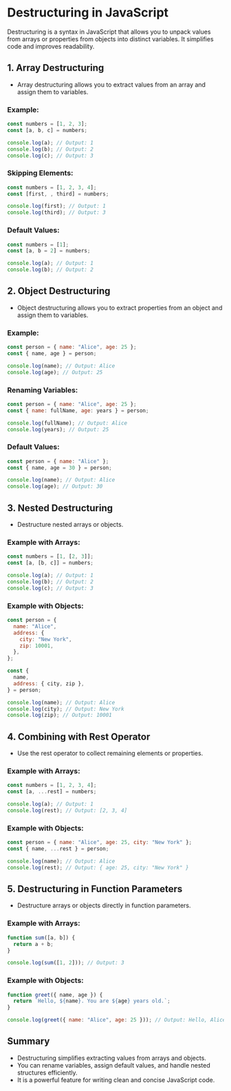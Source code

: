 # Destructuring in JavaScript

Destructuring is a syntax in JavaScript that allows you to unpack values from arrays or properties from objects into distinct variables. It simplifies code and improves readability.

## **1. Array Destructuring**

- Array destructuring allows you to extract values from an array and assign them to variables.

### Example:

```javascript
const numbers = [1, 2, 3];
const [a, b, c] = numbers;

console.log(a); // Output: 1
console.log(b); // Output: 2
console.log(c); // Output: 3
```

### Skipping Elements:

```javascript
const numbers = [1, 2, 3, 4];
const [first, , third] = numbers;

console.log(first); // Output: 1
console.log(third); // Output: 3
```

### Default Values:

```javascript
const numbers = [1];
const [a, b = 2] = numbers;

console.log(a); // Output: 1
console.log(b); // Output: 2
```

## **2. Object Destructuring**

- Object destructuring allows you to extract properties from an object and assign them to variables.

### Example:

```javascript
const person = { name: "Alice", age: 25 };
const { name, age } = person;

console.log(name); // Output: Alice
console.log(age); // Output: 25
```

### Renaming Variables:

```javascript
const person = { name: "Alice", age: 25 };
const { name: fullName, age: years } = person;

console.log(fullName); // Output: Alice
console.log(years); // Output: 25
```

### Default Values:

```javascript
const person = { name: "Alice" };
const { name, age = 30 } = person;

console.log(name); // Output: Alice
console.log(age); // Output: 30
```

## **3. Nested Destructuring**

- Destructure nested arrays or objects.

### Example with Arrays:

```javascript
const numbers = [1, [2, 3]];
const [a, [b, c]] = numbers;

console.log(a); // Output: 1
console.log(b); // Output: 2
console.log(c); // Output: 3
```

### Example with Objects:

```javascript
const person = {
  name: "Alice",
  address: {
    city: "New York",
    zip: 10001,
  },
};

const {
  name,
  address: { city, zip },
} = person;

console.log(name); // Output: Alice
console.log(city); // Output: New York
console.log(zip); // Output: 10001
```

## **4. Combining with Rest Operator**

- Use the rest operator to collect remaining elements or properties.

### Example with Arrays:

```javascript
const numbers = [1, 2, 3, 4];
const [a, ...rest] = numbers;

console.log(a); // Output: 1
console.log(rest); // Output: [2, 3, 4]
```

### Example with Objects:

```javascript
const person = { name: "Alice", age: 25, city: "New York" };
const { name, ...rest } = person;

console.log(name); // Output: Alice
console.log(rest); // Output: { age: 25, city: "New York" }
```

## **5. Destructuring in Function Parameters**

- Destructure arrays or objects directly in function parameters.

### Example with Arrays:

```javascript
function sum([a, b]) {
  return a + b;
}

console.log(sum([1, 2])); // Output: 3
```

### Example with Objects:

```javascript
function greet({ name, age }) {
  return `Hello, ${name}. You are ${age} years old.`;
}

console.log(greet({ name: "Alice", age: 25 })); // Output: Hello, Alice. You are 25 years old.
```

## **Summary**

- Destructuring simplifies extracting values from arrays and objects.
- You can rename variables, assign default values, and handle nested structures efficiently.
- It is a powerful feature for writing clean and concise JavaScript code.
